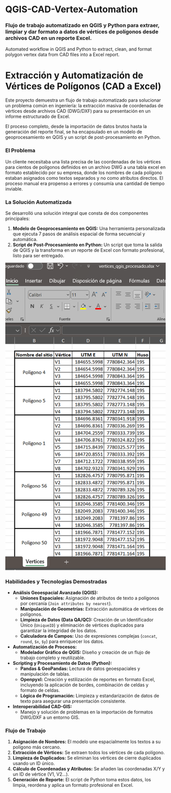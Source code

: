 # QGIS-CAD-Vertex-Automation
### Flujo de trabajo automatizado en QGIS y Python para extraer, limpiar y dar formato a datos de vértíces de polígonos desde archivos CAD en un reporte Excel.
Automated workflow in QGIS and Python to extract, clean, and format polygon vertex data from CAD files into a Excel report.

# Extracción y Automatización de Vértices de Polígonos (CAD a Excel)

Este proyecto demuestra un flujo de trabajo automatizado para solucionar un problema común en ingeniería: la extracción masiva de coordenadas de vértices desde archivos CAD (DWG/DXF) para su presentación en un informe estructurado de Excel.

El proceso completo, desde la importación de datos brutos hasta la generación del reporte final, se ha encapsulado en un modelo de geoprocesamiento en QGIS y un script de post-procesamiento en Python.

### El Problema
Un cliente necesitaba una lista precisa de las coordenadas de los vértices para cientos de polígonos definidos en un archivo DWG a una tabla excel en formato establecido por su empresa, donde los nombres de cada polígono estaban asignados como textos separados y no como atributos directos. El proceso manual era propenso a errores y consumía una cantidad de tiempo inviable.

### La Solución Automatizada
Se desarrolló una solución integral que consta de dos componentes principales:

1.  **Modelo de Geoprocesamiento en QGIS:** Una herramienta personalizada que ejecuta 7 pasos de análisis espacial de forma secuencial y automática.
2.  **Script de Post-Procesamiento en Python:** Un script que toma la salida de QGIS y la transforma en un reporte de Excel con formato profesional, listo para ser entregado.

![Resultado Final](resultado_ejemplo/resultado_final.png)

### Habilidades y Tecnologías Demostradas
* **Análisis Geoespacial Avanzado (QGIS):**
    * **Uniones Espaciales:** Asignación de atributos de texto a polígonos por cercanía (`Join attributes by nearest`).
    * **Manipulación de Geometrías:** Extracción automática de vértices de polígonos.
    * **Limpieza de Datos (Data QA/QC):** Creación de un Identificador Único (`UniqueID`) y eliminación de vértices duplicados para garantizar la integridad de los datos.
    * **Calculadora de Campos:** Uso de expresiones complejas (`concat`, `round`, `$x`, `$y`) para enriquecer los datos.
* **Automatización de Procesos:**
    * **Modelador Gráfico de QGIS:** Diseño y creación de un flujo de trabajo completo y reutilizable.
* **Scripting y Procesamiento de Datos (Python):**
    * **Pandas & GeoPandas:** Lectura de datos geoespaciales y manipulación de tablas.
    * **Openpyxl:** Creación y estilización de reportes en formato Excel, incluyendo la aplicación de bordes, combinación de celdas y formato de celdas.
    * **Lógica de Programación:** Limpieza y estandarización de datos de texto para asegurar una presentación consistente.
* **Interoperabilidad CAD-GIS:**
    * Manejo y solución de problemas en la importación de formatos DWG/DXF a un entorno GIS.

### Flujo de Trabajo
1.  **Asignación de Nombres:** El modelo une espacialmente los textos a su polígono más cercano.
2.  **Extracción de Vértices:** Se extraen todos los vértices de cada polígono.
3.  **Limpieza de Duplicados:** Se eliminan los vértices de cierre duplicados usando un ID único.
4.  **Cálculo de Coordenadas y Atributos:** Se añaden las coordenadas X/Y y un ID de vértice (V1, V2...).
5.  **Generación de Reporte:** El script de Python toma estos datos, los limpia, reordena y aplica un formato profesional en Excel.
